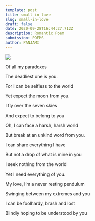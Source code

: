 ```yaml
---
template: post
title: small in love
slug: small-in-love
draft: false
date: 2020-09-28T16:44:27.712Z
description: Romantic Poem
submission: POEMS
author: PANJAMI
---
```

![](/media/sd97o1601467036.jpg)

Of all my paradoxes

The deadliest one is you.

For I can be selfless to the world

Yet expect the moon from you.

I fly over the seven skies

And expect to belong to you

Oh, I can face a harsh, harsh world

But break at an unkind word from you.

I can share everything I have

But not a drop of what is mine in you

I seek nothing from the world

Yet I need everything of you.

My love, I’m a never resting pendulum

Swinging between my extremes and you

I can be foolhardy, brash and lost

Blindly hoping to be understood by you